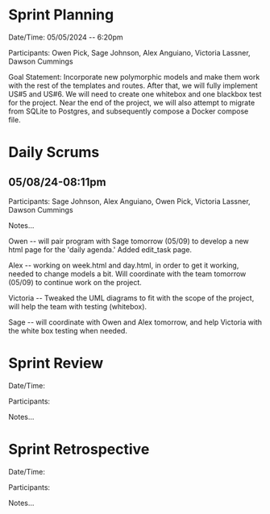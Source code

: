 # Sprint Planning

Date/Time: 05/05/2024 -- 6:20pm

Participants: Owen Pick, Sage Johnson, Alex Anguiano, Victoria Lassner, Dawson Cummings

Goal Statement:  Incorporate new polymorphic models and make them work with the rest of the templates and routes. After that, we will fully implement US#5 and US#6. We will need to create one whitebox and one blackbox test for the project. Near the end of the project, we will also attempt to migrate from SQLite to Postgres, and subsequently compose a Docker compose file.

# Daily Scrums

## 05/08/24-08:11pm

Participants: Sage Johnson, Alex Anguiano, Owen Pick, Victoria Lassner, Dawson Cummings

Notes...

Owen -- will pair program with Sage tomorrow (05/09) to develop a new html page for the 'daily agenda.' Added edit_task page.

Alex -- working on week.html and day.html, in order to get it working, needed to change models a bit. Will coordinate with the team tomorrow (05/09) to continue work on the project.

Victoria -- Tweaked the UML diagrams to fit with the scope of the project, will help the team with testing (whitebox).

Sage -- will coordinate with Owen and Alex tomorrow, and help Victoria with the white box testing when needed.

# Sprint Review

Date/Time: 

Participants: 

Notes...

# Sprint Retrospective

Date/Time: 

Participants: 

Notes...
